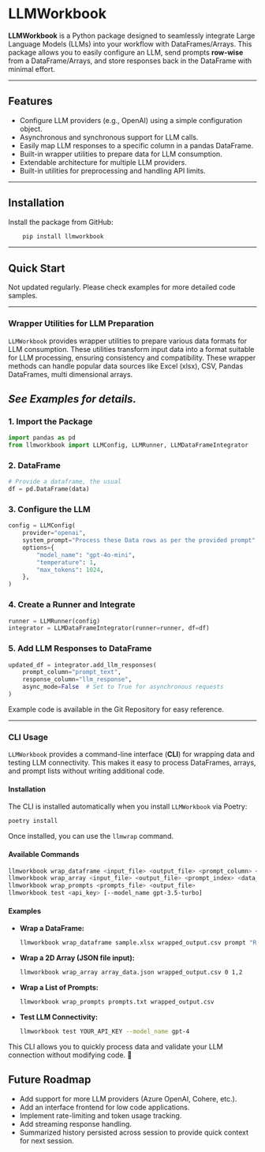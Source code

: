 # **LLMWorkbook**

**LLMWorkbook** is a Python package designed to seamlessly integrate Large Language Models (LLMs) into your workflow with DataFrames/Arrays. This package allows you to easily configure an LLM, send prompts **row-wise** from a DataFrame/Arrays, and store responses back in the DataFrame with minimal effort.

---

## **Features**

- Configure LLM providers (e.g., OpenAI) using a simple configuration object.
- Asynchronous and synchronous support for LLM calls.
- Easily map LLM responses to a specific column in a pandas DataFrame.
- Built-in wrapper utilities to prepare data for LLM consumption.
- Extendable architecture for multiple LLM providers.
- Built-in utilities for preprocessing and handling API limits.

---

## **Installation**

Install the package from GitHub:

```bash
    pip install llmworkbook
```

---

## **Quick Start**
Not updated regularly. Please check examples for more detailed code samples.

---

### **Wrapper Utilities for LLM Preparation**

`LLMWorkbook` provides wrapper utilities to prepare various data formats for LLM consumption. These utilities transform input data into a format suitable for LLM processing, ensuring consistency and compatibility.
These wrapper methods can handle popular data sources like Excel (xlsx), CSV, Pandas DataFrames, multi dimensional arrays.

*See Examples for details.*
---

### **1. Import the Package**

```python
import pandas as pd
from llmworkbook import LLMConfig, LLMRunner, LLMDataFrameIntegrator
```

### **2. DataFrame**

```python
# Provide a dataframe, the usual
df = pd.DataFrame(data)
```

### **3. Configure the LLM**

```python
config = LLMConfig(
    provider="openai",
    system_prompt="Process these Data rows as per the provided prompt",
    options={
        "model_name": "gpt-4o-mini",
        "temperature": 1,
        "max_tokens": 1024,
    },
)
```

### **4. Create a Runner and Integrate**

```python
runner = LLMRunner(config)
integrator = LLMDataFrameIntegrator(runner=runner, df=df)
```

### **5. Add LLM Responses to DataFrame**

```python
updated_df = integrator.add_llm_responses(
    prompt_column="prompt_text",
    response_column="llm_response",
    async_mode=False  # Set to True for asynchronous requests
)

```

Example code is available in the Git Repository for easy reference.

---

### **CLI Usage**

`LLMWorkbook` provides a command-line interface (**CLI**) for wrapping data and testing LLM connectivity. This makes it easy to process DataFrames, arrays, and prompt lists without writing additional code.

#### **Installation**
The CLI is installed automatically when you install `LLMWorkbook` via Poetry:

```bash
poetry install
```

Once installed, you can use the `llmwrap` command.

#### **Available Commands**
```bash
llmworkbook wrap_dataframe <input_file> <output_file> <prompt_column> <data_columns>
llmworkbook wrap_array <input_file> <output_file> <prompt_index> <data_indices>
llmworkbook wrap_prompts <prompts_file> <output_file>
llmworkbook test <api_key> [--model_name gpt-3.5-turbo]
```

#### **Examples**
- **Wrap a DataFrame:**
  ```bash
  llmworkbook wrap_dataframe sample.xlsx wrapped_output.csv prompt "Reviews,Language"
  ```

- **Wrap a 2D Array (JSON file input):**
  ```bash
  llmworkbook wrap_array array_data.json wrapped_output.csv 0 1,2
  ```

- **Wrap a List of Prompts:**
  ```bash
  llmworkbook wrap_prompts prompts.txt wrapped_output.csv
  ```

- **Test LLM Connectivity:**
  ```bash
  llmworkbook test YOUR_API_KEY --model_name gpt-4
  ```

This CLI allows you to quickly process data and validate your LLM connection without modifying code. 🚀

## **Future Roadmap**

- Add support for more LLM providers (Azure OpenAI, Cohere, etc.).
- Add an interface frontend for low code applications.
- Implement rate-limiting and token usage tracking.
- Add streaming response handling.
- Summarized history persisted across session to provide quick context for next session.
